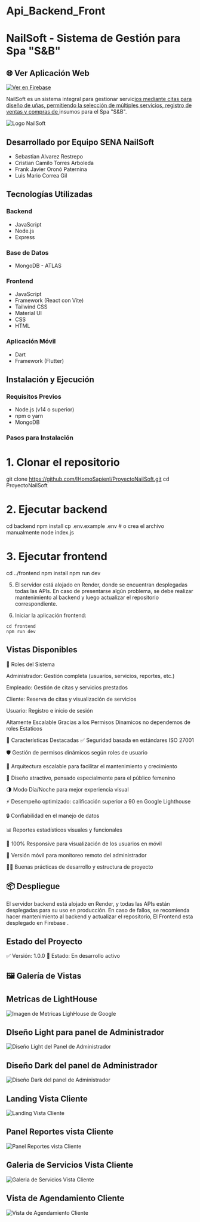 # Api_Backend_Front
# NailSoft - Sistema de Gestión para Spa "S&B"

## 🌐 Ver Aplicación Web 

[![Ver en Firebase](https://img.shields.io/badge/Ver%20App%20en-Firebase-orange?style=for-the-badge&logo=firebase)](https://nailsoft-7d03c.web.app/login)


NailSoft es un sistema integral para gestionar servic[ios mediante citas para diseño de uñas, permitiendo la selección de múltiples servicios, registro de ventas y compras de ](https://nailsoft-7d03c.web.app/login)insumos para el Spa "S&B".


![Logo NailSoft](https://gitbf.onrender.com/uploads/SPA%20Y%20BELLEZA%20MARCA%20DE%20AGUA%20DISTINTA.png) <!-- Reemplaza con la URL de tu logo -->

## Desarrollado por Equipo SENA NailSoft

- Sebastian Alvarez Restrepo
- Cristian Camilo Torres Arboleda
- Frank Javier Oronó Paternina
- Luis Mario Correa Gil

## Tecnologías Utilizadas

### Backend
- JavaScript
- Node.js
- Express

### Base de Datos
- MongoDB - ATLAS

### Frontend
- JavaScript
- Framework (React con Vite)
- Tailwind CSS
- Material UI
- CSS
- HTML

### Aplicación Móvil
- Dart
- Framework (Flutter)

## Instalación y Ejecución

### Requisitos Previos
- Node.js (v14 o superior)
- npm o yarn
- MongoDB

### Pasos para Instalación

# 1. Clonar el repositorio
git clone https://github.com/IHomoSapienI/ProyectoNailSoft.git
cd ProyectoNailSoft

# 2. Ejecutar backend
cd backend
npm install
cp .env.example .env # o crea el archivo manualmente
node index.js

# 3. Ejecutar frontend
cd ../frontend
npm install
npm run dev




5. El servidor está alojado en Render, donde se encuentran desplegadas todas las APIs.
En caso de presentarse algún problema, se debe realizar mantenimiento al backend y luego actualizar el repositorio correspondiente.

6. Iniciar la aplicación frontend:


```shellscript
cd frontend
npm run dev
```

## Vistas Disponibles

👥 Roles del Sistema

Administrador: Gestión completa (usuarios, servicios, reportes, etc.)

Empleado: Gestión de citas y servicios prestados

Cliente: Reserva de citas y visualización de servicios

Usuario: Registro e inicio de sesión

Altamente Escalable Gracias a los Permisos Dinamicos no dependemos de roles Estaticos


🌟 Características Destacadas
✅ Seguridad basada en estándares ISO 27001

🛡️ Gestión de permisos dinámicos según roles de usuario

🧱 Arquitectura escalable para facilitar el mantenimiento y crecimiento

💅 Diseño atractivo, pensado especialmente para el público femenino

🌗 Modo Día/Noche para mejor experiencia visual

⚡ Desempeño optimizado: calificación superior a 90 en Google Lighthouse

🔒 Confiabilidad en el manejo de datos

📊 Reportes estadísticos visuales y funcionales

📱 100% Responsive para visualización de los usuarios en móvil

📱 Versión móvil para monitoreo remoto del administrador

👨‍💻 Buenas prácticas de desarrollo y estructura de proyecto

## 📦 Despliegue
El servidor backend está alojado en Render, y todas las APIs están desplegadas para su uso en producción. En caso de fallos, se recomienda hacer mantenimiento al backend y actualizar el repositorio, El Frontend esta desplegado en Firebase .

## Estado del Proyecto
✅ Versión: 1.0.0
🚧 Estado: En desarrollo activo


## 🖼️ Galería de Vistas

## Metricas de LightHouse 
![Imagen de Metricas LighHouse de Google](image.png)

## DIseño Light para panel de Administrador
![Diseño Light del Panel de Administrador](image-1.png) 

## Diseño Dark del panel de Administrador
![Diseño Dark del panel de Administrador](image-2.png)

## Landing Vista Cliente 
![Landing Vista Cliente](image-3.png)

## Panel Reportes vista Cliente
![Panel Reportes vista Cliente](image-4.png)

## Galeria de Servicios Vista Cliente
![Galeria de Servicios Vista Cliente](image-5.png)

## Vista de Agendamiento Cliente
![Vista de Agendamiento Cliente](image-6.png)

